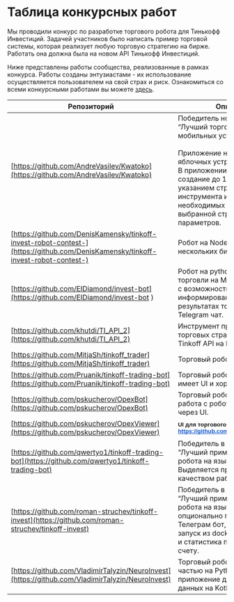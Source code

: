 # Таблица конкурсных работ

Мы проводили конкурс по разработке торгового робота для Тинькофф Инвестиций. Задачей участников было написать пример торговой системы, которая реализует любую торговую стратегию на бирже. Работать она должна была на новом API Тинькофф Инвестиций. 

Ниже представлены работы сообщества, реализованные в рамках конкурса. Работы созданы энтузиастами - их использование осуществляется пользователем на свой страх и риск. 
Ознакомиться со всеми конкурсными работами вы можете [здесь](https://github.com/Tinkoff/invest-robot-contest/blob/main/table-result.md).

| Репозиторий | Описание | Язык |
| ----------- | -------- | ---- |
| [https://github.com/AndreVasilev/Kwatoko](https://github.com/AndreVasilev/Kwatoko) | Победитель номинации “Лучший торговый робот для мобильных устройств”.<br><br>Приложение на swift для яблочных устройств.<br>В приложении доступно создание до 10 роботов с указанием стратегии, инструмента и всех необходимых для торговли по выбранной стратегии параметров. | Swift |
| [https://github.com/DenisKamensky/tinkoff-invest-robot-contest-](https://github.com/DenisKamensky/tinkoff-invest-robot-contest-) | Робот на NodeJS c поддержкой нескольких бирж. | JS |
| [https://github.com/EIDiamond/invest-bot](https://github.com/EIDiamond/invest-bot ) | Робот на python для интрадей торговли на Московской бирже с возможность информирования о сделках и результатах торговли в Telegram чат. | Python |
| [https://github.com/khutdi/TI_API_2](https://github.com/khutdi/TI_API_2) | Инструмент проработки торговых стратегий через Tinkoff API на Python. | Python |
| [https://github.com/MitjaSh/tinkoff_trader](https://github.com/MitjaSh/tinkoff_trader) | Торговый робот на Python. | Python |
| [https://github.com/Pruanik/tinkoff-trading-bot](https://github.com/Pruanik/tinkoff-trading-bot) | Торговый робот на Go и JS, имеет UI и хорошее описание. | Go, JS |
| [https://github.com/pskucherov/OpexBot](https://github.com/pskucherov/OpexBot) | Торговый робот на JS, вся работа с роботом происходит через UI. | JS |
| [https://github.com/pskucherov/OpexViewer](https://github.com/pskucherov/OpexViewer) | <span style="font-size:10pt;font-family:Arial;font-weight:bold;font-style:normal;">UI для торгового робота </span>[<span style="font-size:10pt;font-family:Arial;font-weight:bold;font-style:normal;text-decoration:underline;-webkit-text-decoration-skip:none;text-decoration-skip-ink:none;color:#1155cc;">https://github.com/pskucherov/OpexBot</span>](https://github.com/pskucherov/OpexViewer) | JS |
| [https://github.com/qwertyo1/tinkoff-trading-bot](https://github.com/qwertyo1/tinkoff-trading-bot) | Победитель в номинации “Лучший пример торгового робота на языке Python”. Выделяется простотой сборки и качеством работы. | Python |
| [https://github.com/roman-struchev/tinkoff-invest](https://github.com/roman-struchev/tinkoff-invest) | Победитель в номинации “Лучший пример торгового робота на языке Java”. К роботу опционально подключается Телеграм бот, поддерживается запуск из docker, имеется CI\CD и статистика по брокерскому счету. | Java |
| [https://github.com/VladimirTalyzin/NeuroInvest](https://github.com/VladimirTalyzin/NeuroInvest) | Торговый робот с серверной частью на Python и мобильное приложение для просмотра данных на Kotlin. | Python |
